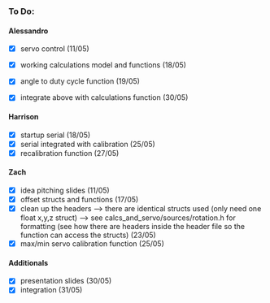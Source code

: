 



### To Do:
#### Alessandro
- [x] servo control (11/05)
- [x] working calculations model and functions (18/05)
- [x] angle to duty cycle function (19/05)
- [x] integrate above with calculations function (30/05)


#### Harrison
- [x] startup serial (18/05)
- [x] serial integrated with calibration (25/05)
- [x] recalibration function (27/05)

#### Zach
- [x] idea pitching slides (11/05)
- [x] offset structs and functions (17/05)
- [x] clean up the headers --> there are identical structs used (only need one float x,y,z  struct) --> see calcs_and_servo/sources/rotation.h for formatting (see how there are headers inside the header file so the function can access the structs) (23/05)
- [x] max/min servo calibration function (25/05)

#### Additionals
- [x] presentation slides (30/05)
- [x] integration (31/05)
